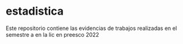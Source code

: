 # estadistica
Este repositorio contiene las evidencias de trabajos realizadas en el semestre a en la lic en preesco 2022
